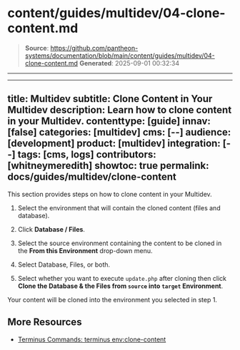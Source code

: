 # content/guides/multidev/04-clone-content.md

> **Source**: https://github.com/pantheon-systems/documentation/blob/main/content/guides/multidev/04-clone-content.md
> **Generated**: 2025-09-01 00:32:34

---

---
title: Multidev
subtitle: Clone Content in Your Multidev
description: Learn how to clone content in your Multidev.
contenttype: [guide]
innav: [false]
categories: [multidev]
cms: [--]
audience: [development]
product: [multidev]
integration: [--]
tags: [cms, logs]
contributors: [whitneymeredith]
showtoc: true
permalink: docs/guides/multidev/clone-content
---

This section provides steps on how to clone content in your Multidev.
<Wistia src="d3vw8r3ooi" />

1. Select the environment that will contain the cloned content (files and database).

1. Click **Database / Files**.

1. Select the source environment containing the content to be cloned in the **From this Environment** drop-down menu.

1. Select Database, Files, or both.

1. Select whether you want to execute `update.php` after cloning then click **Clone the Database & the Files from `source` into `target` Environment**.

Your content will be cloned into the environment you selected in step 1.

## More Resources

- [Terminus Commands: terminus env:clone-content](/terminus/commands/env-clone-content)
